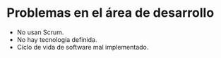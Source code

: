 # Problemas en el área de desarrollo
- No usan Scrum.
- No hay tecnología definida.
- Ciclo de vida de software mal implementado.
